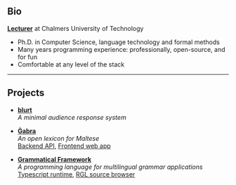 ## Bio

[**Lecturer**](https://www.chalmers.se/en/persons/cajohn/) at Chalmers University of Technology

- Ph.D. in Computer Science, language technology and formal methods
- Many years programming experience: professionally, open-source, and for fun
- Comfortable at any level of the stack

---

## Projects

- [**blurt**](https://github.com/johnjcamilleri/blurt)  
  _A minimal audience response system_

- [**Ġabra**](https://mlrs.research.um.edu.mt/resources/gabra/)  
  _An open lexicon for Maltese_  
  [Backend API](https://github.com/MLRS/gabra-api), [Frontend web app](https://github.com/MLRS/gabra-web)

- [**Grammatical Framework**](https://www.grammaticalframework.org/)  
  _A programming language for multilingual grammar applications_  
  [Typescript runtime](https://github.com/GrammaticalFramework/gf-typescript), [RGL source browser](https://github.com/GrammaticalFramework/rgl-source-browser)
